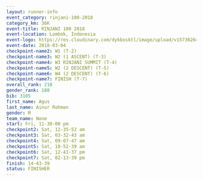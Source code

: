 ```yaml
---
layout: runner-info 
event_category: rinjani-100-2018 
category_km: 36K 
event-title: RINJANI 100 2018 
event-location: Lombok, Indonesia 
event-logo: https://res.cloudinary.com/dykbosktl/image/upload/v1573626435/Logo/Rinjani_eoufbh.png 
event-date: 2018-03-04 
checkpoint-name2: W1 (T-2) 
checkpoint-name3: W2 (1 ASCENT) (T-3) 
checkpoint-name4: W3 RINJANI SUMMIT (T-4) 
checkpoint-name5: W2 (2 DESCENT) (T-5) 
checkpoint-name6: W4 (2 DESCENT) (T-6) 
checkpoint-name7: FINISH (T-7) 
overall_rank: 218
gender_rank: 188
bib: 3105
first_name: Agus
last_name: Ainur Rohman
gender: M
team_name: None
start: Fri, 11-30-00 pm
checkpoint2: Sat, 12-35-52 am
checkpoint3: Sat, 03-32-43 am
checkpoint4: Sat, 09-07-47 am
checkpoint5: Sat, 10-52-39 am
checkpoint6: Sat, 12-41-37 pm
checkpoint7: Sat, 02-13-39 pm
finish: 14-43-39
status: FINISHER
---
```

